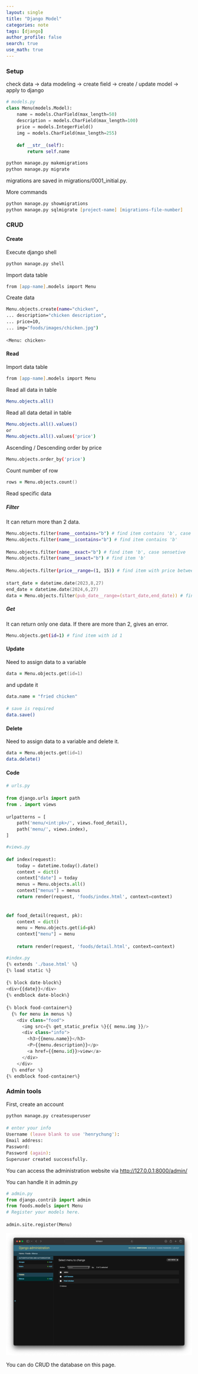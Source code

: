```yaml
---
layout: single
title: "Django Model"
categories: note
tags: [django]
author_profile: false
search: true
use_math: true
---
```


### Setup
check data -> data modeling -> create field -> create / update model -> apply to django

```python
# models.py
class Menu(models.Model):
    name = models.CharField(max_length=50)
    description = models.CharField(max_length=100)
    price = models.IntegerField()
    img = models.CharField(max_length=255)

    def __str__(self):
        return self.name
```


```zsh
python manage.py makemigrations
python manage.py migrate
```

migrations are saved in migrations/0001_initial.py.

More commands
```zsh
python manage.py showmigrations
python manage.py sqlmigrate [project-name] [migrations-file-number]
```

### CRUD

#### Create

Execute django shell
```zsh
python manage.py shell
```

Import data table
```zsh
from [app-name].models import Menu
```

Create data
```zsh
Menu.objects.create(name="chicken",
... description="chicken description",
... price=10,
... img="foods/images/chicken.jpg")

<Menu: chicken>
```



#### Read
Import data table
```zsh
from [app-name].models import Menu
```

Read all data in table
```zsh
Menu.objects.all()
```

Read all data detail in table
```zsh
Menu.objects.all().values()
or 
Menu.objects.all().values('price')
```

Ascending / Descending order by price
```zsh
Menu.objects.order_by('price')
```

Count number of row
```zsh
rows = Menu.objects.count()
```


Read specific data
##### Filter

It can return more than 2 data.



```zsh
Menu.objects.filter(name__contains="b") # find item contains 'b', case sensetive
Menu.objects.filter(name__icontains="b") # find item contains 'b' 

Menu.objects.filter(name__exact="b") # find item 'b', case sensetive
Menu.objects.filter(name__iexact="b") # find item 'b'

Menu.objects.filter(price__range=(1, 15)) # find item with price between 1 and 15

start_date = datetime.date(2023,8,27)
end_date = datetime.date(2024,6,27)
data = Menu.objects.filter(pub_date__range=(start_date,end_date)) # find item published date between 2023-06-27 and 2024-06-27
```
##### Get

It can return only one data. If there are more than 2, gives an error.
```zsh
Menu.objects.get(id=1) # find item with id 1

```


#### Update

Need to assign data to a variable
```zsh
data = Menu.objects.get(id=1)
```

and update it

```zsh
data.name = "fried chicken"

# save is required
data.save() 
```


#### Delete

Need to assign data to a variable and delete it.
```zsh
data = Menu.objects.get(id=1)
data.delete()
```

#### Code
```python
# urls.py

from django.urls import path
from . import views

urlpatterns = [
    path('menu/<int:pk>/', views.food_detail),
    path('menu/', views.index),
]
```
```python
#views.py

def index(request):
    today = datetime.today().date()
    context = dict()
    context["date"] = today
    menus = Menu.objects.all()
    context["menus"] = menus
    return render(request, 'foods/index.html', context=context)


def food_detail(request, pk):
    context = dict()
    menu = Menu.objects.get(id=pk)
    context["menu"] = menu

    return render(request, 'foods/detail.html', context=context)
```

```python
#index.py
{% extends './base.html' %}
{% load static %}

{% block date-block%}
<div>{{date}}</div>
{% endblock date-block%}

{% block food-container%}
  {% for menu in menus %}
    <div class="food">
      <img src={% get_static_prefix %}{{ menu.img }}/>
      <div class="info">
        <h3>{{menu.name}}</h3>
        <P>{{menu.description}}</p>
        <a href={{menu.id}}>view</a>
      </div>
    </div>
  {% endfor %}
{% endblock food-container%}


```

### Admin tools

First, create an account
```zsh
python manage.py createsuperuser

# enter your info
Username (leave blank to use 'henrychung'): 
Email address:
Password:
Password (again):
Superuser created successfully.
```

You can access the administration website via http://127.0.0.1:8000/admin/

You can handle it in admin.py
```python
# admin.py
from django.contrib import admin
from foods.models import Menu
# Register your models here.

admin.site.register(Menu)
```

![des1](/assets/images/2024-06-27-djangoModel/des1.png)

You can do CRUD the database on this page.